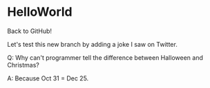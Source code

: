 # HelloWorld
Back to GitHub!


Let's test this new branch by adding a joke I saw on Twitter.

Q:  Why can't programmer tell the difference between Halloween and Christmas?

A:  Because Oct 31 = Dec 25.
